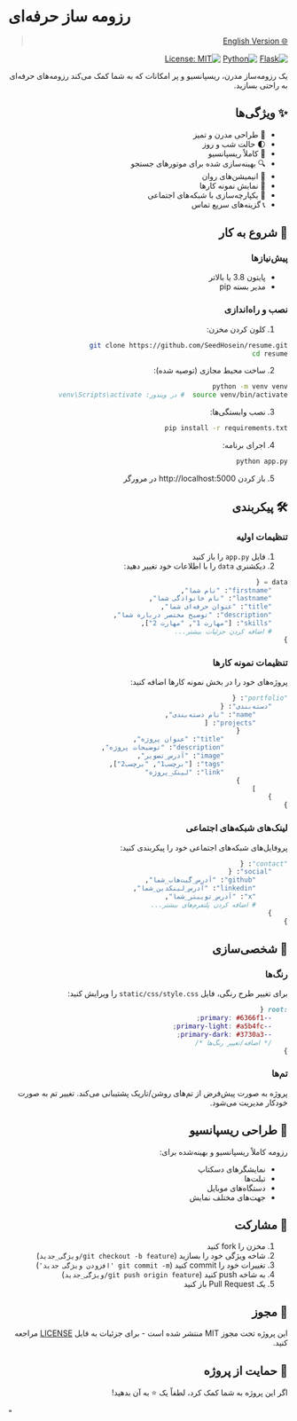 # رزومه ساز حرفه‌ای

<div dir="rtl">

> [🌐 English Version](README.md)

[![Flask](https://img.shields.io/badge/Flask-000000?style=flat-square&logo=flask&logoColor=white)](https://flask.palletsprojects.com/)
[![Python](https://img.shields.io/badge/Python-3776AB?style=flat-square&logo=python&logoColor=white)](https://www.python.org/)
[![License: MIT](https://img.shields.io/badge/License-MIT-yellow.svg)](https://opensource.org/licenses/MIT)

یک رزومه‌ساز مدرن، ریسپانسیو و پر امکانات که به شما کمک می‌کند رزومه‌های حرفه‌ای به راحتی بسازید.

## ✨ ویژگی‌ها

- 🎨 طراحی مدرن و تمیز
- 🌓 حالت شب و روز
- 📱 کاملاً ریسپانسیو
- 🔍 بهینه‌سازی شده برای موتورهای جستجو
- 🎪 انیمیشن‌های روان
- 💼 نمایش نمونه کارها
- 🔗 یکپارچه‌سازی با شبکه‌های اجتماعی
- 📞 گزینه‌های سریع تماس

## 🚀 شروع به کار

### پیش‌نیازها

- پایتون 3.8 یا بالاتر
- مدیر بسته pip

### نصب و راه‌اندازی

1. کلون کردن مخزن:
```bash
git clone https://github.com/SeedHosein/resume.git
cd resume
```

2. ساخت محیط مجازی (توصیه شده):
```bash
python -m venv venv
source venv/bin/activate  # در ویندوز: venv\Scripts\activate
```

3. نصب وابستگی‌ها:
```bash
pip install -r requirements.txt
```

4. اجرای برنامه:
```bash
python app.py
```

5. باز کردن http://localhost:5000 در مرورگر

## 🛠️ پیکربندی

### تنظیمات اولیه

1. فایل `app.py` را باز کنید
2. دیکشنری `data` را با اطلاعات خود تغییر دهید:

```python
data = {
    "firstname": "نام شما",
    "lastname": "نام خانوادگی شما",
    "title": "عنوان حرفه‌ای شما",
    "description": "توضیح مختصر درباره شما",
    "skills": ["مهارت 1", "مهارت 2"],
    # اضافه کردن جزئیات بیشتر...
}
```

### تنظیمات نمونه کارها

پروژه‌های خود را در بخش نمونه کارها اضافه کنید:

```python
"portfolio": {
    "دسته‌بندی": {
        "name": "نام دسته‌بندی",
        "projects": [
            {
                "title": "عنوان پروژه",
                "description": "توضیحات پروژه",
                "image": "آدرس_تصویر",
                "tags": ["برچسب1", "برچسب2"],
                "link": "لینک_پروژه"
            }
        ]
    }
}
```

### لینک‌های شبکه‌های اجتماعی

پروفایل‌های شبکه‌های اجتماعی خود را پیکربندی کنید:

```python
"contact": {
    "social": {
        "github": "آدرس_گیت‌هاب_شما",
        "linkedin": "آدرس_لینکدین_شما",
        "x": "آدرس_توییتر_شما",
        # اضافه کردن پلتفرم‌های بیشتر...
    }
}
```

## 🎨 شخصی‌سازی

### رنگ‌ها

برای تغییر طرح رنگی، فایل `static/css/style.css` را ویرایش کنید:

```css
:root {
    --primary: #6366f1;
    --primary-light: #a5b4fc;
    --primary-dark: #3730a3;
    /* اضافه/تغییر رنگ‌ها */
}
```

### تم‌ها

پروژه به صورت پیش‌فرض از تم‌های روشن/تاریک پشتیبانی می‌کند. تغییر تم به صورت خودکار مدیریت می‌شود.

## 📱 طراحی ریسپانسیو

رزومه کاملاً ریسپانسیو و بهینه‌شده برای:
- نمایشگرهای دسکتاپ
- تبلت‌ها
- دستگاه‌های موبایل
- جهت‌های مختلف نمایش

## 🤝 مشارکت

1. مخزن را fork کنید
2. شاخه ویژگی خود را بسازید (`git checkout -b feature/ویژگی_جدید`)
3. تغییرات خود را commit کنید (`git commit -m 'افزودن ویژگی جدید'`)
4. به شاخه push کنید (`git push origin feature/ویژگی_جدید`)
5. یک Pull Request باز کنید

## 📄 مجوز

این پروژه تحت مجوز MIT منتشر شده است - برای جزئیات به فایل [LICENSE](LICENSE) مراجعه کنید.

## 🌟 حمایت از پروژه

اگر این پروژه به شما کمک کرد، لطفاً یک ⭐️ به آن بدهید!

</div>

<!-- متاتگ‌های سئو -->
<meta name="description" content="رزومه‌ساز حرفه‌ای و مدرن با قابلیت‌های پیشرفته. دارای حالت شب/روز، نمایش نمونه کارها و یکپارچه‌سازی با شبکه‌های اجتماعی.">
<meta name="keywords" content="رزومه ساز, ساخت رزومه, رزومه آنلاین, رزومه حرفه‌ای, قالب رزومه, رزومه فارسی, cv ساز, رزومه ساز فارسی, رزومه انگلیسی">
<meta name="author" content="SeedHosein">
<meta name="robots" content="index, follow">
<meta property="og:title" content="رزومه ساز حرفه‌ای">
<meta property="og:description" content="رزومه‌ساز حرفه‌ای و مدرن با قابلیت‌های پیشرفته">
<meta property="og:url" content="https://github.com/SeedHosein/resume">
<meta name="twitter:card" content="summary_large_image">
<meta name="twitter:title" content="رزومه ساز حرفه‌ای">
<meta name="twitter:description" content="رزومه‌ساز حرفه‌ای و مدرن با قابلیت‌های پیشرفته">"
